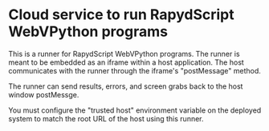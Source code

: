 # Cloud service to run RapydScript WebVPython programs

This is a runner for RapydScript WebVPython programs. The runner is meant to be embedded as an iframe within a host application. The host communicates with the runner through the iframe's "postMessage" method.

The runner can send results, errors, and screen grabs back to the host window postMessge.

You must configure the "trusted host" environment variable on the deployed system to match the root URL of the host using this runner.

